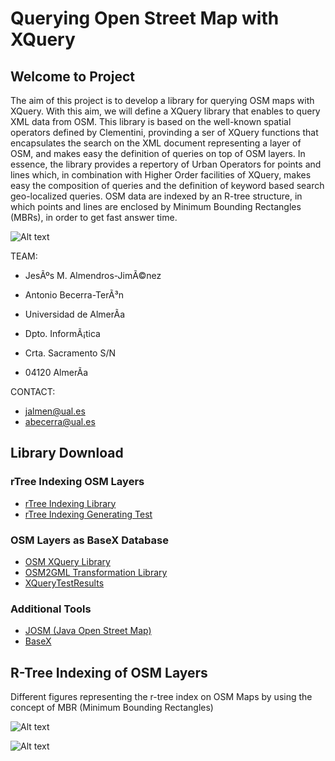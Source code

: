 # Querying Open Street Map with XQuery
## Welcome to Project

The aim of this project is to develop a library for querying OSM maps with XQuery. With this aim, we will define a XQuery library that enables to query XML data from OSM. This library is based on the well-known spatial operators defined by Clementini, provinding a ser of XQuery functions that encapsulates the search on the XML document representing a layer of OSM, and makes easy the definition of queries on top of OSM layers. In essence, the library provides a repertory of Urban Operators for points and lines which, in combination with Higher Order facilities of XQuery, makes easy the composition of queries and the definition of keyword based search geo-localized queries. OSM data are indexed by an R-tree structure, in which points and lines are enclosed by Minimum Bounding Rectangles (MBRs), in order to get fast answer time.
 
![Alt text](http://indalog.ual.es/osm/Querying_Open_Street_Map_with_XQuery/Welcome_files/shapeimage_2.png)

TEAM:

* JesÃºs M. Almendros-JimÃ©nez
* Antonio Becerra-TerÃ³n

* Universidad de AlmerÃ­a
* Dpto. InformÃ¡tica
* Crta. Sacramento S/N
* 04120 AlmerÃ­a

CONTACT:

* [jalmen@ual.es](mailto:jalmen@ual.es)
* [abecerra@ual.es](mailto:abecerra@ual.es)

## Library Download
### rTree Indexing OSM Layers
* [rTree Indexing Library](http://indalog.ual.es/osm/Querying_Open_Street_Map_with_XQuery/Download_files/rtree_library.xq)
* [rTree Indexing Generating Test](http://indalog.ual.es/osm/Querying_Open_Street_Map_with_XQuery/Download_files/rtree_test.xq)

### OSM Layers as BaseX Database
* [OSM XQuery Library](http://indalog.ual.es/osm/Querying_Open_Street_Map_with_XQuery/Download_files/osmXQueryLibrary.xqy)
* [OSM2GML Transformation Library](http://indalog.ual.es/osm/Querying_Open_Street_Map_with_XQuery/Download_files/osm2GmlLibrary.xqy)
* [XQueryTestResults](http://indalog.ual.es/osm/Querying_Open_Street_Map_with_XQuery/Download_files/XQueryTestResultsDef.xq.txt)

### Additional Tools
* [JOSM (Java Open Street Map)](https://josm.openstreetmap.de/)
* [BaseX](http://basex.org/) 

## R-Tree Indexing of OSM Layers
Different figures representing the r-tree index on OSM Maps by using the concept of MBR (Minimum Bounding Rectangles)

![Alt text](http://indalog.ual.es/osm/Querying_Open_Street_Map_with_XQuery/Indexing_files/Media/FigureIndex1/FigureIndex1.jpg)

![Alt text](http://indalog.ual.es/osm/Querying_Open_Street_Map_with_XQuery/Indexing_files/Media/FigureIndex2/FigureIndex2.jpg)
